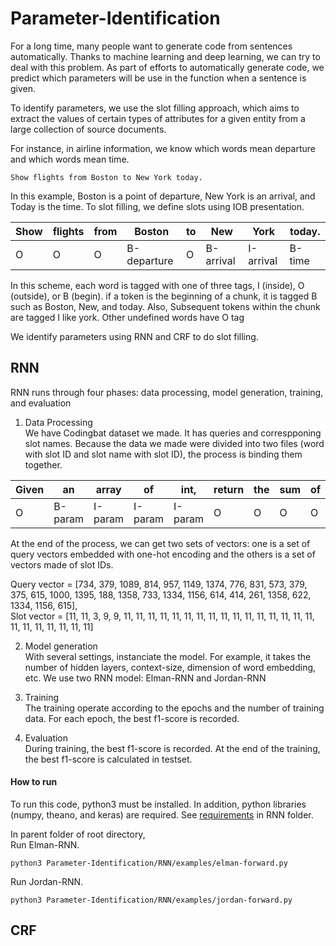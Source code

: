 # Parameter-Identification

For a long time, many people want to generate code from sentences automatically. Thanks to machine learning and deep learning, we can try to deal with this problem. 
As part of efforts to automatically generate code, we predict which parameters will be use in the function when a sentence is given. 

To identify parameters, we use the slot filling approach, which aims to extract the values of certain types of attributes for a given entity from a large collection of source documents.

For instance, in airline information, we know which words mean departure and which words mean time. 
```text
Show flights from Boston to New York today.
```
In this example, Boston is a point of departure, New York is an arrival, and Today is the time. To slot filling, we define slots using IOB presentation. 


| Show | flights | from | Boston      | to | New       | York      | today. |
|------|---------|------|-------------|----|-----------|-----------|--------|
| O    | O       | O    | B-departure | O  | B-arrival | I-arrival | B-time |


In this scheme, each word is tagged with one of three tags, I (inside), O (outside), or B (begin). 
if a token is the beginning of a chunk, it is tagged B such as Boston, New, and today. Also, Subsequent tokens within the chunk are tagged I like york. Other undefined words have O tag

We identify parameters using RNN and CRF to do slot filling.


## RNN <br/>
RNN runs through four phases: data processing, model generation, training, and evaluation
1. Data Processing<br/>
We have Codingbat dataset we made. It has queries and correspponing slot names. Because the data we made were divided into two files (word with slot ID and slot name with slot ID), the process is binding them together.

| Given | an      | array   | of      | int,    | return | the | sum | of | all | the | elements. |
|-------|---------|---------|---------|---------|--------|-----|-----|----|-----|-----|-----------|
| O     | B-param | I-param | I-param | I-param | O      | O   | O   | O  | O   | O   | O         |

At the end of the process, we can get two sets of vectors: one is a set of query vectors embedded with one-hot encoding and the others is a set of vectors made of slot IDs.

Query vector = [734, 379, 1089, 814, 957, 1149, 1374, 776,  831, 573, 379, 375, 615, 1000, 1395, 188, 1358, 733, 1334, 1156, 614, 414, 261, 1358, 622, 1334, 1156, 615],<br/>
Slot vector  = [11, 11, 3, 9, 9, 11, 11, 11, 11, 11, 11, 11, 11, 11, 11, 11, 11, 11, 11, 11, 11, 11, 11, 11, 11, 11, 11, 11]

2. Model generation<br/>
With several settings, instanciate the model. For example, it takes the number of hidden layers, context-size, dimension of word embedding, etc.
We use two RNN model: Elman-RNN and Jordan-RNN

3. Training <br/>
The training operate according to the epochs and the number of training data. 
For each epoch, the best f1-score is recorded. 

4. Evaluation <br/>
During training, the best f1-score is recorded. At the end of the training, the best f1-score is calculated in testset.

#### How to run
To run this code, python3 must be installed. In addition, python libraries (numpy, theano, and keras) are required. See [requirements](https://github.com/jiisoo/Parameter-Identification/blob/master/RNN/requirements.txt) in RNN folder.

In parent folder of root directory, <br/>
Run Elman-RNN.<br/>
```shell
python3 Parameter-Identification/RNN/examples/elman-forward.py
```

Run Jordan-RNN.<br/>
```shell
python3 Parameter-Identification/RNN/examples/jordan-forward.py
```



## CRF
